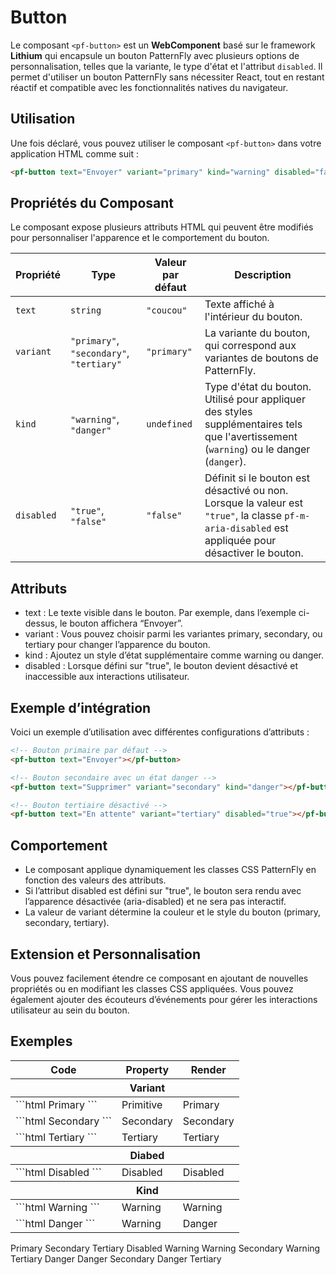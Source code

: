 # Button

Le composant `<pf-button>` est un **WebComponent** basé sur le framework **Lithium** qui encapsule un bouton PatternFly avec plusieurs options de personnalisation, telles que la variante, le type d'état et l'attribut `disabled`. Il permet d'utiliser un bouton PatternFly sans nécessiter React, tout en restant réactif et compatible avec les fonctionnalités natives du navigateur.

## Utilisation

Une fois déclaré, vous pouvez utiliser le composant `<pf-button>` dans votre application HTML comme suit :

```html
<pf-button text="Envoyer" variant="primary" kind="warning" disabled="false"></pf-button>
```

## Propriétés du Composant

Le composant expose plusieurs attributs HTML qui peuvent être modifiés pour personnaliser l'apparence et le comportement du bouton.

| Propriété   | Type                                      | Valeur par défaut | Description                                                                                                                                   |
|-------------|-------------------------------------------|-------------------|-----------------------------------------------------------------------------------------------------------------------------------------------|
| `text`      | `string`                                  | `"coucou"`        | Texte affiché à l'intérieur du bouton.                                                                                                        |
| `variant`   | `"primary"`, `"secondary"`, `"tertiary"`  | `"primary"`       | La variante du bouton, qui correspond aux variantes de boutons de PatternFly.                                                                 |
| `kind`      | `"warning"`, `"danger"`                   | `undefined`       | Type d'état du bouton. Utilisé pour appliquer des styles supplémentaires tels que l'avertissement (`warning`) ou le danger (`danger`).        |
| `disabled`  | `"true"`, `"false"`                       | `"false"`         | Définit si le bouton est désactivé ou non. Lorsque la valeur est `"true"`, la classe `pf-m-aria-disabled` est appliquée pour désactiver le bouton. |

## Attributs

- text : Le texte visible dans le bouton. Par exemple, dans l’exemple ci-dessus, le bouton affichera “Envoyer”.
- variant : Vous pouvez choisir parmi les variantes primary, secondary, ou tertiary pour changer l’apparence du bouton.
- kind : Ajoutez un style d’état supplémentaire comme warning ou danger.
- disabled : Lorsque défini sur "true", le bouton devient désactivé et inaccessible aux interactions utilisateur.

## Exemple d’intégration

Voici un exemple d’utilisation avec différentes configurations d’attributs :

```html
<!-- Bouton primaire par défaut -->
<pf-button text="Envoyer"></pf-button>

<!-- Bouton secondaire avec un état danger -->
<pf-button text="Supprimer" variant="secondary" kind="danger"></pf-button>

<!-- Bouton tertiaire désactivé -->
<pf-button text="En attente" variant="tertiary" disabled="true"></pf-button>
```

## Comportement

- Le composant applique dynamiquement les classes CSS PatternFly en fonction des valeurs des attributs.
- Si l’attribut disabled est défini sur "true", le bouton sera rendu avec l’apparence désactivée (aria-disabled) et ne sera pas interactif.
- La valeur de variant détermine la couleur et le style du bouton (primary, secondary, tertiary).

## Extension et Personnalisation

Vous pouvez facilement étendre ce composant en ajoutant de nouvelles propriétés ou en modifiant les classes CSS appliquées. Vous pouvez également ajouter des écouteurs d’événements pour gérer les interactions utilisateur au sein du bouton.

## Exemples

<div class = "sample-table" >

  <table>
    <thead>
      <tr>
        <th>Code</th>
        <th>Property</th>
        <th>Render</th>
      </tr>
    </thead>
    <thead>
      <tr>
        <th></th>
        <th>Variant</th>
        <th></th>
      </tr>
    </thead>
    <tbody>
      <tr>
        <td>
          ```html
          <pf-button>Primary</pf-button>
          ```
        </td>
        <td>Primitive</td>
        <td><pf-button>Primary</pf-button></td>
      </tr>
      <tr>
        <td>
          ```html
          <pf-button variant = "secondary" > 
            Secondary
          </pf-button>
          ```
        </td>
        <td>Secondary</td>
        <td><pf-button variant = "secondary" >Secondary</pf-button></td>
      </tr>
      <tr>
        <td>
          ```html
          <pf-button variant = "tertiary" > 
            Tertiary
          </pf-button>
          ```
        </td>
        <td>Tertiary</td>
        <td><pf-button variant = "tertiary" >Tertiary</pf-button></td>
      </tr>
    </tbody>
    <thead>
      <tr>
        <th></th>
        <th>Diabed</th>
        <th></th>
      </tr>
    </thead>
    <tbody>
      <tr>
        <td>
          ```html
          <pf-button disabled> 
            Disabled
          </pf-button>
          ```
        </td>
        <td>Disabled</td>
        <td><pf-button disabled>Disabled</pf-button></td>
      </tr>
    </tbody>
    <thead>
      <tr>
        <th></th>
        <th>Kind</th>
        <th></th>
      </tr>
    </thead>
    <tbody>
      <tr>
        <td>
          ```html
          <pf-button kind = "warning"> 
            Warning
          </pf-button>
          ```
        </td>
        <td>Warning</td>
        <td><pf-button kind = "warning">Warning</pf-button></td>
      </tr>
      <tr>
        <td>
          ```html
          <pf-button kind = "danger"> 
            Danger
          </pf-button>
          ```
        </td>
        <td>Warning</td>
        <td><pf-button kind = "danger">Danger</pf-button></td>
      </tr>
    </tbody>
  </table>

</div>

<div class = "sample-bloc">

  <pf-action-list>
    <pf-action-list-item>
      <pf-button>Primary</pf-button>
      <pf-button variant = "secondary" >Secondary</pf-button>
      <pf-button variant = "tertiary" >Tertiary</pf-button>
    </pf-action-list-item>
    <pf-action-list-item>
      <pf-button disabled>Disabled</pf-button>
    </pf-action-list-item>
    <pf-action-list-item>
      <pf-button kind = "warning">Warning</pf-button>
      <pf-button kind = "warning" variant = "secondary">Warning Secondary</pf-button>
      <pf-button kind = "warning" variant = "tertiary">Warning Tertiary</pf-button>
    </pf-action-list-item>
    <pf-action-list-item>
      <pf-button kind = "danger">Danger</pf-button>
      <pf-button kind = "danger" variant = "secondary">Danger Secondary</pf-button>
      <pf-button kind = "danger" variant = "tertiary">Danger Tertiary</pf-button>
    </pf-action-list-item>
  </pf-action-list>

</div>